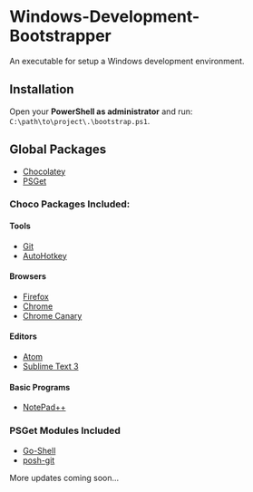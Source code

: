 Windows-Development-Bootstrapper
================================

An executable for setup a Windows development environment.

## Installation

Open your **PowerShell as administrator** and run: `C:\path\to\project\.\bootstrap.ps1`.

## Global Packages
- [Chocolatey](https://chocolatey.org/)
- [PSGet](http://psget.net/)

### Choco Packages Included:

#### Tools
- [Git](https://chocolatey.org/packages/git)
- [AutoHotkey](https://chocolatey.org/packages/autohotkey)

#### Browsers
- [Firefox](https://chocolatey.org/packages/Firefox)
- [Chrome](https://chocolatey.org/packages/GoogleChrome)
- [Chrome Canary](https://chocolatey.org/packages/GoogleChrome.Canary)

#### Editors
- [Atom](https://chocolatey.org/packages/Atom)
- [Sublime Text 3](https://chocolatey.org/packages/SublimeText3)

#### Basic Programs
- [NotePad++](https://chocolatey.org/packages/notepadplusplus)

### PSGet Modules Included
- [Go-Shell](https://github.com/cameronharp/Go-Shell)
- [posh-git](https://github.com/dahlbyk/posh-git/)

More updates coming soon...
